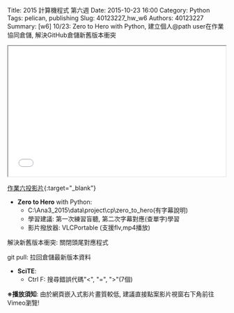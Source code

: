 Title: 2015 計算機程式 第六週
Date: 2015-10-23 16:00
Category: Python
Tags: pelican, publishing
Slug: 40123227_hw_w6
Authors: 40123227
Summary: [w6] 10/23: Zero to Hero with Python, 建立個人@path user在作業協同倉儲, 解決GitHub倉儲新舊版本衝突





<iframe src="40123227_cp_w6_p.html" width="500" height="300"></iframe>

[作業六投影片](40123227_cp_w6_p.html){:target="_blank"}

  * **Zero to Hero** with Python:
      * C:\Ana3_2015\data\project\cp\zero_to_hero(有字幕說明)
      * 學習建議: 第一次練習盲聽, 第二次字幕對應(查單字)學習
      * 影片撥放器: VLCPortable (支援flv,mp4播放)

解決新舊版本衝突: 關閉頭尾對應程式

git pull: 拉回倉儲最新版本資料

  * **SciTE**: 
      * Ctrl F: 搜尋錯誤代碼"<", "=", ">"(7個)


**※播放須知**: 由於網頁嵌入式影片畫質較低, 建議直接點案影片視窗右下角前往Vimeo瀏覽!



